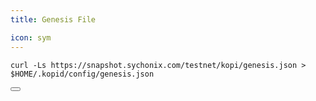```yaml
---
title: Genesis File

icon: sym
---
```


<div class="code-block-wrapper"><!-- Note: Change nodename and $HOME/.binary -->
  <pre><code>curl -Ls https://snapshot.sychonix.com/testnet/kopi/genesis.json > $HOME/.kopid/config/genesis.json</code></pre>
  <button class="copy-btn"><i class="fas fa-copy"></i></button>
</div>
